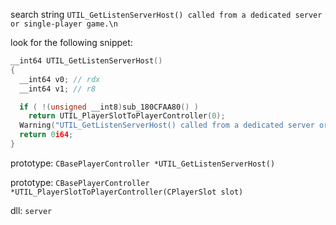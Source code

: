 search string `UTIL_GetListenServerHost() called from a dedicated server or single-player game.\n`

look for the following snippet:
```cpp
__int64 UTIL_GetListenServerHost()
{
  __int64 v0; // rdx
  __int64 v1; // r8

  if ( !(unsigned __int8)sub_180CFAA80() )
    return UTIL_PlayerSlotToPlayerController(0);
  Warning("UTIL_GetListenServerHost() called from a dedicated server or single-player game.\n", v0, v1);
  return 0i64;
}
```

prototype: `CBasePlayerController *UTIL_GetListenServerHost()`

prototype: `CBasePlayerController *UTIL_PlayerSlotToPlayerController(CPlayerSlot slot)`

dll: `server`
